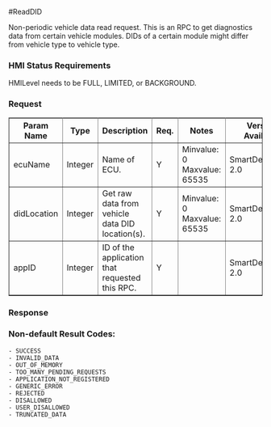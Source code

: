 #ReadDID

Non-periodic vehicle data read request. This is an RPC to get diagnostics data from certain vehicle modules. DIDs of a certain module might differ from vehicle type to vehicle type.

### HMI Status Requirements ###

HMILevel needs to be FULL, LIMITED, or BACKGROUND.

### Request ###

<table border="1" rules="all">
  		<tr>
  			<th>Param Name</th>
  			<th>Type</th>
  			<th>Description</th>
                  <th> Req.</th>
  			<th>Notes</th>
  			<th>Version Available</th>
  		</tr>
  		<tr>
  			<td>ecuName</td>
  			<td>Integer</td>
  			<td>Name of ECU.</td>
                  <td>Y</td>
  			<td>Minvalue: 0<br>Maxvalue: 65535</td>
  			<td>SmartDeviceLink 2.0</td>
  		</tr>
  		<tr>
  			<td>didLocation</td>
  			<td>Integer</td>
  			<td>Get raw data from vehicle data DID location(s).</td>
                  <td>Y</td>
  			<td>Minvalue: 0<br>Maxvalue: 65535</td>
  			<td>SmartDeviceLink 2.0</td>
  		</tr>
  			<td>appID</td>
  			<td>Integer</td>
  			<td>ID of the application that requested this RPC.</td>
                  <td>Y</td>
  			<td></td>
  			<td>SmartDeviceLink 2.0</td>
  		</tr>

   </table>


### Response ###

### Non-default Result Codes: ###
	- SUCCESS
	- INVALID_DATA
	- OUT_OF_MEMORY
	- TOO_MANY_PENDING_REQUESTS
	- APPLICATION_NOT_REGISTERED
	- GENERIC_ERROR
	- REJECTED  
	- DISALLOWED
	- USER_DISALLOWED
	- TRUNCATED_DATA
